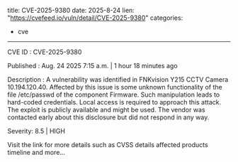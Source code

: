  
title: CVE-2025-9380
date: 2025-8-24
lien: "https://cvefeed.io/vuln/detail/CVE-2025-9380"
categories:
  - cve
---

CVE ID : CVE-2025-9380

Published :  Aug. 24
2025
7:15 a.m. | 1 hour
18 minutes ago

Description : A vulnerability was identified in FNKvision Y215 CCTV Camera 10.194.120.40. Affected by this issue is some unknown functionality of the file /etc/passwd of the component Firmware. Such manipulation leads to hard-coded credentials. Local access is required to approach this attack. The exploit is publicly available and might be used. The vendor was contacted early about this disclosure but did not respond in any way.

Severity: 8.5 | HIGH

Visit the link for more details
such as CVSS details
affected products
timeline
and more...
